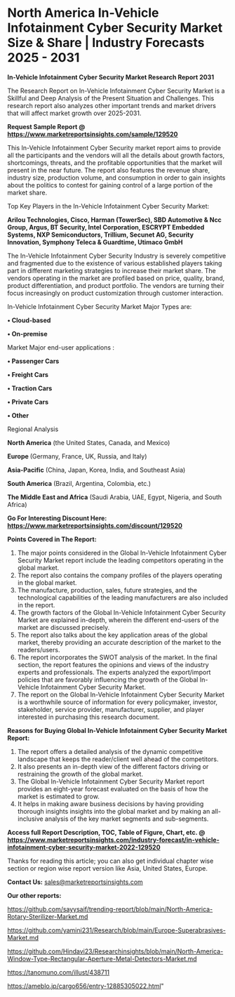 # North America In-Vehicle Infotainment Cyber Security Market Size & Share | Industry Forecasts 2025 - 2031

<strong>In-Vehicle Infotainment Cyber Security Market Research Report 2031</strong>

The Research Report on In-Vehicle Infotainment Cyber Security Market is a Skillful and Deep Analysis of the Present Situation and Challenges. This research report also analyzes other important trends and market drivers that will affect market growth over 2025-2031.

<strong>Request Sample Report @ <a href=https://www.marketreportsinsights.com/sample/129520>https://www.marketreportsinsights.com/sample/129520</a></strong>

This In-Vehicle Infotainment Cyber Security market report aims to provide all the participants and the vendors will all the details about growth factors, shortcomings, threats, and the profitable opportunities that the market will present in the near future. The report also features the revenue share, industry size, production volume, and consumption in order to gain insights about the politics to contest for gaining control of a large portion of the market share.

Top Key Players in the In-Vehicle Infotainment Cyber Security Market:

<strong>Arilou Technologies, Cisco, Harman (TowerSec), SBD Automotive & Ncc Group, Argus, BT Security, Intel Corporation, ESCRYPT Embedded Systems, NXP Semiconductors, Trillium, Secunet AG, Security Innovation, Symphony Teleca & Guardtime, Utimaco GmbH</strong>

The In-Vehicle Infotainment Cyber Security Industry is severely competitive and fragmented due to the existence of various established players taking part in different marketing strategies to increase their market share. The vendors operating in the market are profiled based on price, quality, brand, product differentiation, and product portfolio. The vendors are turning their focus increasingly on product customization through customer interaction.

In-Vehicle Infotainment Cyber Security Market Major Types are:

<strong>• Cloud-based

• On-premise</strong>

Market Major end-user applications :

<strong>• Passenger Cars

• Freight Cars

• Traction Cars

• Private Cars

• Other</strong>

Regional Analysis

</u><strong><b>North America</b></strong> (the United States, Canada, and Mexico)

<strong><b>Europe </b></strong>(Germany, France, UK, Russia, and Italy)

<strong><b>Asia-Pacific</b></strong> (China, Japan, Korea, India, and Southeast Asia)

<strong><b>South America</b></strong> (Brazil, Argentina, Colombia, etc.)

<strong><b>The Middle East and Africa</b></strong> (Saudi Arabia, UAE, Egypt, Nigeria, and South Africa)

<strong>Go For Interesting Discount Here: <a href=https://www.marketreportsinsights.com/discount/129520>https://www.marketreportsinsights.com/discount/129520</a></strong>

<strong>Points Covered in The Report:</strong>
<ol>
  <li>The major points considered in the Global In-Vehicle Infotainment Cyber Security Market report include the leading competitors operating in the global market.</li>
  <li>The report also contains the company profiles of the players operating in the global market.</li>
  <li>The manufacture, production, sales, future strategies, and the technological capabilities of the leading manufacturers are also included in the report.</li>
  <li>The growth factors of the Global In-Vehicle Infotainment Cyber Security Market are explained in-depth, wherein the different end-users of the market are discussed precisely.</li>
  <li>The report also talks about the key application areas of the global market, thereby providing an accurate description of the market to the readers/users.</li>
  <li>The report incorporates the SWOT analysis of the market. In the final section, the report features the opinions and views of the industry experts and professionals. The experts analyzed the export/import policies that are favorably influencing the growth of the Global In-Vehicle Infotainment Cyber Security Market.</li>
  <li>The report on the Global In-Vehicle Infotainment Cyber Security Market is a worthwhile source of information for every policymaker, investor, stakeholder, service provider, manufacturer, supplier, and player interested in purchasing this research document.</li>
</ol>
<strong>Reasons for Buying Global In-Vehicle Infotainment Cyber Security Market Report:</strong>

<ol>
  <li>The report offers a detailed analysis of the dynamic competitive landscape that keeps the reader/client well ahead of the competitors.</li>
  <li>It also presents an in-depth view of the different factors driving or restraining the growth of the global market.</li>
  <li>The Global In-Vehicle Infotainment Cyber Security Market report provides an eight-year forecast evaluated on the basis of how the market is estimated to grow.</li>
  <li>It helps in making aware business decisions by having providing thorough insights insights into the global market and by making an all-inclusive analysis of the key market segments and sub-segments.</li>
</ol>
<strong>Access full Report Description, TOC, Table of Figure, Chart, etc. @ <a href=https://www.marketreportsinsights.com/industry-forecast/in-vehicle-infotainment-cyber-security-market-2022-129520>https://www.marketreportsinsights.com/industry-forecast/in-vehicle-infotainment-cyber-security-market-2022-129520</a></strong>


Thanks for reading this article; you can also get individual chapter wise section or region wise report version like Asia, United States, Europe.

<strong>Contact Us:</strong>
sales@marketreportsinsights.com

<strong>Our other reports:</strong>

<a href=https://github.com/sayysaif/trending-report/blob/main/North-America-Rotary-Sterilizer-Market.md>https://github.com/sayysaif/trending-report/blob/main/North-America-Rotary-Sterilizer-Market.md</a>

<a href=https://github.com/yamini231/Research/blob/main/Europe-Superabrasives-Market.md>https://github.com/yamini231/Research/blob/main/Europe-Superabrasives-Market.md</a>

<a href=https://github.com/Hindavi23/Researchinsights/blob/main/North-America-Window-Type-Rectangular-Aperture-Metal-Detectors-Market.md>https://github.com/Hindavi23/Researchinsights/blob/main/North-America-Window-Type-Rectangular-Aperture-Metal-Detectors-Market.md</a>

<a href=https://tanomuno.com/illust/438711>https://tanomuno.com/illust/438711</a>

<a href=https://ameblo.jp/cargo656/entry-12885305022.html>https://ameblo.jp/cargo656/entry-12885305022.html</a>"
